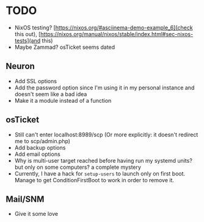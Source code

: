 # TODO
* NixOS testing? [https://nixos.org/#asciinema-demo-example_6](check this out), [https://nixos.org/manual/nixos/stable/index.html#sec-nixos-tests](and this)
* Maybe Zammad? osTicket seems dated

## Neuron
* Add SSL options
* Add the password option since I'm using it in my personal instance and doesn't seem like a bad idea
* Make it a module instead of a function

## osTicket
* Still can't enter localhost:8989/scp (Or more explicitly: it doesn't redirect me to scp/admin.php)
* Add backup options
* Add email options
* Why is multi-user target reached before having run my systemd units? but only on some computers? a complete mystery
* Currently, I have a hack for `setup-users` to launch only on first boot. Manage to get ConditionFirstBoot to work in order to remove it.

## Mail/SNM
* Give it some love

